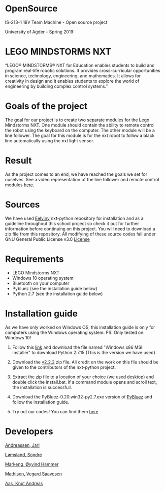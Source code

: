 # OpenSource
IS-213-1 19V Team Machine - Open source project

University of Agder - Spring 2019

# LEGO MINDSTORMS NXT

“LEGO® MINDSTORMS® NXT for Education enables students to build and program
real-life robotic solutions. It provides cross-curricular
opportunities in science, technology, engineering, and
mathematics. It allows for creativity in design and it
enables students to explore the world of engineering by
building complex control systems.”

# Goals of the project

The goal for our project is to create two separate modules for the Lego Mindstorms NXT.
One module should contain the ability to remote control the robot using the keyboard on the computer.
The other module will be a line follower. The goal for this module is for the nxt robot to follow a 
black line automatically using the nxt light sensor. 

# Result

As the project comes to an end, we have reached the goals we set for ouselves. See a video representation of the line follower and remote control modules [here](https://www.youtube.com/watch?v=y879OqlEdXM&feature=youtu.be&fbclid=IwAR0pkgg_cAP0F1aOli79GhViKRTp-nCQjFX-oZ_mQyk5h-Y2HWJUGQVQAPo). 


# Sources

We have used [Eelviny](https://github.com/Eelviny/nxt-python) nxt-python repository for installation
and as a guideline throughout this school project so check it out for further information
before continuing on this project. You will need to download a zip file from this repository. All modifying of these
source codes fall under GNU General Public License v3.0 [License](https://github.com/Eelviny/nxt-python/blob/master/LICENSE)

# Requirements

- LEGO Mindstorms NXT
- Windows 10 operating system 
- Bluetooth on your computer
- Pybluez (see the installation guide below)
- Python 2.7 (see the installation guide below)

# Installation guide

As we have only worked on Windows OS, this installation guide is only for computers using
the Windows operating system.
PS: Only tested on Windows 10!

1. Follow this [link](https://www.python.org/downloads/release/python-2715/) and download
the file named "Windows x86 MSI installer" to download Python 2.7.15 (This is the version
we have used)

2. Download the [v2.2.2](https://github.com/Eelviny/nxt-python/releases) zip file.
All credit on the work on this file should be given to the contributors of the nxt-python project.

3. Extract the zip file to a location of your choice (we used desktop) and double click the install.bat.
If a command module opens and scroll text, the installation is successfull.

4. Download the PyBluez-0.20.win32-py2.7.exe version of [PyBluez](https://code.google.com/archive/p/pybluez/downloads)
and follow the installation guide.

5. Try out our codes! You can find them [here](https://github.com/Genijarl/OpenSource/tree/master/src)

# Developers

[Andreassen, Jarl](https://github.com/Genijarl)
  
[Lømsland, Sondre](https://github.com/Sondrelo)
  
[Markeng, Øyvind Hammer](https://github.com/OyvindHammerMarkeng)
  
[Mathisen, Vegard Saavesen](https://github.com/vegardmathisen)
  
[Aas, Knut Andreas](https://github.com/nokaas) 


